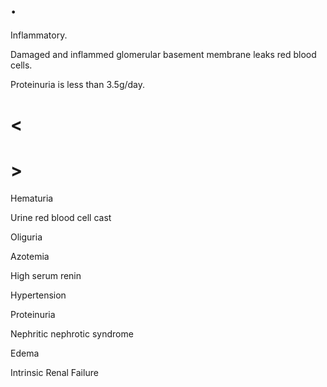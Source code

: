 # .

Inflammatory.

Damaged and inflammed glomerular basement membrane leaks red blood cells.

Proteinuria is less than 3.5g/day.

# <

# >

Hematuria

Urine red blood cell cast

Oliguria

Azotemia

High serum renin

Hypertension

Proteinuria

Nephritic nephrotic syndrome

Edema

Intrinsic Renal Failure
